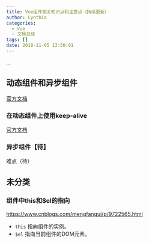 ```yaml
---
title: Vue组件相关知识点和注意点（持续更新）
author: Cynthia
categories:
  - Vue
  - 文档总结
tags: []
date: 2018-11-05 13:50:01
---
```

...
<!--more-->

## 动态组件和异步组件

[官方文档](https://cn.vuejs.org/v2/guide/components-dynamic-async.html)

### 在动态组件上使用keep-alive

[官方文档](https://cn.vuejs.org/v2/guide/components-dynamic-async.html#%E5%9C%A8%E5%8A%A8%E6%80%81%E7%BB%84%E4%BB%B6%E4%B8%8A%E4%BD%BF%E7%94%A8-keep-alive)

### 异步组件【待】

难点（待）



## 未分类

### 组件中this和$el的指向

<https://www.cnblogs.com/mengfangui/p/9722565.html>

- `this` 指向组件的实例。
- `$el` 指向当前组件的DOM元素。